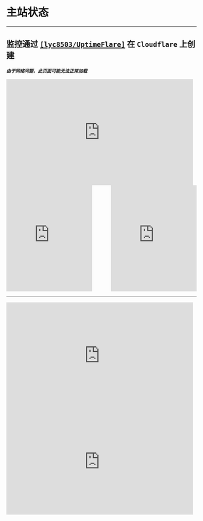# 主站状态


---  

## 监控通过 [`[lyc8503/UptimeFlare]`](https://github.com/lyc8503/UptimeFlare) 在 `Cloudflare` 上创建

***`由于网络问题，此页面可能无法正常加载`***

<style>
    .iframe-container {
        display: flex;
        justify-content: space-between;
    }

    .iframe-container iframe {
        width: 45%;
        height: 280px;
    }

    /* 媒体查询：在小屏幕上改变布局 */
    @media only screen and (max-width: 768px) {
        .iframe-container {
            flex-direction: column; 
        }

        .iframe-container iframe {
            width: 98%;
            height: 280px;
            margin-bottom: 20px;
        }
    }
</style>

<iframe src="https://status.51ac.cc/#foh6bah3" width="98%" height="280" frameborder="0" scrolling="auto"></iframe>

<div class="iframe-container">
    <iframe src="https://status.51ac.cc/#ekiajee2" frameborder="0"></iframe>
    <iframe src="https://status.51ac.cc/#ohng0eok" frameborder="0"></iframe>
</div>

--- 

<iframe src="https://status.51ac.cc/#sheethi8" width="98%" height="280" frameborder="0" scrolling="auto"></iframe>

<iframe src="https://status.51ac.cc/#iav5iyie" width="98%" height="280" frameborder="0" scrolling="auto"></iframe>
